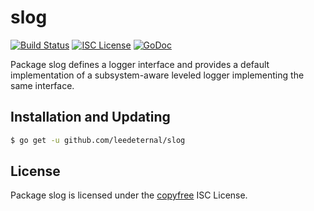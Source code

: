 # slog

[![Build Status](https://github.com/leedeternal/slog/workflows/Build%20and%20Test/badge.svg)](https://github.com/leedeternal/slog/actions)
[![ISC License](https://img.shields.io/badge/license-ISC-blue.svg)](http://copyfree.org)
[![GoDoc](https://img.shields.io/badge/godoc-reference-blue.svg)](https://godoc.org/github.com/leedeternal/slog)

Package slog defines a logger interface and provides a default implementation
of a subsystem-aware leveled logger implementing the same interface.

## Installation and Updating

```bash
$ go get -u github.com/leedeternal/slog
```

## License

Package slog is licensed under the [copyfree](http://copyfree.org) ISC License.
